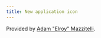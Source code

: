 ```yaml
---
title: New application icon
---
```


Provided by [Adam "Elroy" Mazzitelli](http://www.elroyonline.net).

